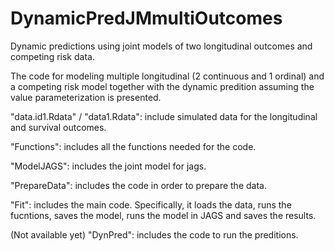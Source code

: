 # DynamicPredJMmultiOutcomes
Dynamic predictions using joint models of two longitudinal outcomes and competing risk data.

The code for modeling multiple longitudinal (2 continuous and 1 ordinal) and a competing risk model together with the dynamic predition assuming the value parameterization is presented.

"data.id1.Rdata" / "data1.Rdata": include simulated data for the longitudinal and survival outcomes.

"Functions": includes all the functions needed for the code.

"ModelJAGS": includes the joint model for jags.

"PrepareData": includes the code in order to prepare the data.

"Fit": includes the main code. Specifically, it loads the data, runs the fucntions, saves the model, runs the model in JAGS and saves the results.

(Not available yet) "DynPred": includes the code to run the preditions. 
